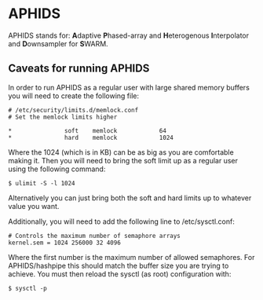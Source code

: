# APHIDS #

APHIDS stands for: **A**daptive **P**hased-array and **H**eterogenous **I**nterpolator and **D**ownsampler for **S**WARM.

## Caveats for running APHIDS ##

In order to run APHIDS as a regular user with large shared memory buffers you will need to create the following file:

```
# /etc/security/limits.d/memlock.conf
# Set the memlock limits higher

*               soft    memlock            64
*               hard    memlock            1024
```

Where the 1024 (which is in KB) can be as big as you are comfortable making it. Then you will need to bring the soft 
limit up as a regular user using the following command:

```
$ ulimit -S -l 1024
```

Alternatively you can just bring both the soft and hard limits up to whatever value you want.

Additionally, you will need to add the following line to /etc/sysctl.conf:

```
# Controls the maximum number of semaphore arrays
kernel.sem = 1024 256000 32 4096
```

Where the first number is the maximum number of allowed semaphores. For APHIDS/hashpipe this should match the buffer size 
you are trying to achieve. You must then reload the sysctl (as root) configuration with:

```
$ sysctl -p
```
